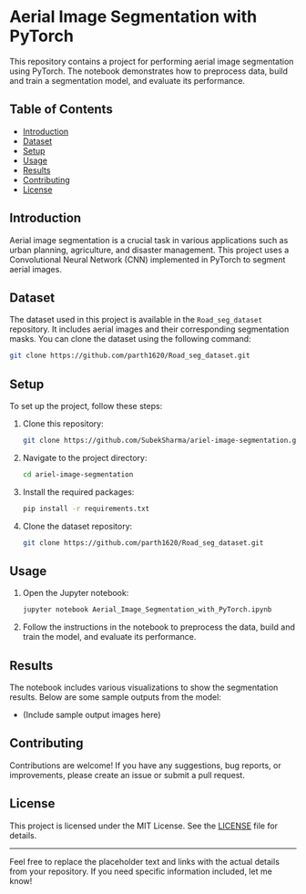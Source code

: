 # Aerial Image Segmentation with PyTorch

This repository contains a project for performing aerial image segmentation using PyTorch. The notebook demonstrates how to preprocess data, build and train a segmentation model, and evaluate its performance.

## Table of Contents
- [Introduction](#introduction)
- [Dataset](#dataset)
- [Setup](#setup)
- [Usage](#usage)
- [Results](#results)
- [Contributing](#contributing)
- [License](#license)

## Introduction

Aerial image segmentation is a crucial task in various applications such as urban planning, agriculture, and disaster management. This project uses a Convolutional Neural Network (CNN) implemented in PyTorch to segment aerial images.

## Dataset

The dataset used in this project is available in the `Road_seg_dataset` repository. It includes aerial images and their corresponding segmentation masks. You can clone the dataset using the following command:

```bash
git clone https://github.com/parth1620/Road_seg_dataset.git
```

## Setup

To set up the project, follow these steps:

1. Clone this repository:
    ```bash
    git clone https://github.com/SubekSharma/ariel-image-segmentation.git
    ```

2. Navigate to the project directory:
    ```bash
    cd ariel-image-segmentation
    ```

3. Install the required packages:
    ```bash
    pip install -r requirements.txt
    ```

4. Clone the dataset repository:
    ```bash
    git clone https://github.com/parth1620/Road_seg_dataset.git
    ```

## Usage

1. Open the Jupyter notebook:
    ```bash
    jupyter notebook Aerial_Image_Segmentation_with_PyTorch.ipynb
    ```

2. Follow the instructions in the notebook to preprocess the data, build and train the model, and evaluate its performance.

## Results

The notebook includes various visualizations to show the segmentation results. Below are some sample outputs from the model:

- (Include sample output images here)

## Contributing

Contributions are welcome! If you have any suggestions, bug reports, or improvements, please create an issue or submit a pull request.

## License

This project is licensed under the MIT License. See the [LICENSE](LICENSE) file for details.

---

Feel free to replace the placeholder text and links with the actual details from your repository. If you need specific information included, let me know!

